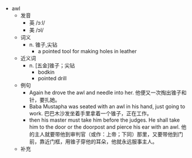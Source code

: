 - awl
  - 发音
    - 英 /ɔːl/
    - 美 /ɔl/
  - 词义
    - n. 锥子,尖钻
      - a pointed tool for making holes in leather
  - 近义词
    - n. [五金]锥子；尖钻
      - bodkin
      - pointed drill
  - 例句
    - Again he drove the awl and needle into her. 他便又一次掏出锥子和针，要扎她。
    - Baba Mustapha was seated with an awl in his hand, just going to work. 巴巴木沙发坐着手里拿着一个锥子，正在工作。
    - then his master must take him before the judges. He shall take him to the door or the doorpost and pierce his ear with an awl. 他的主人就要带他到审判官（或作：上帝；下同）那里，又要带他到门前，靠近门框，用锥子穿他的耳朵，他就永远服事主人。
  - 补充
